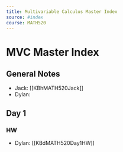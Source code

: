 ```yaml
---
title: Multivariable Calculus Master Index
source: #index 
course: MATH520
---
```


# MVC Master Index

## General Notes
- Jack: [[KBhMATH520Jack]]
- Dylan: 

## Day 1
### HW
- Dylan: [[KBdMATH520Day1HW]]